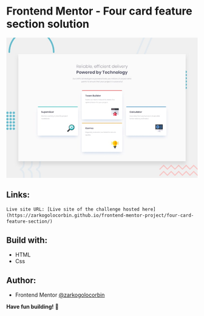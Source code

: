 # Frontend Mentor - Four card feature section solution

![Design preview for the 3-column preview card component coding challenge](./design/desktop-preview.jpg)

## Links:

    Live site URL: [Live site of the challenge hosted here](https://zarkogolocorbin.github.io/frontend-mentor-project/four-card-feature-section/)

## Build with:

- HTML
- Css

## Author:

- Frontend Mentor [@zarkogolocorbin](https://www.frontendmentor.io/profile/zarkogolocorbin)

**Have fun building!** 🚀
